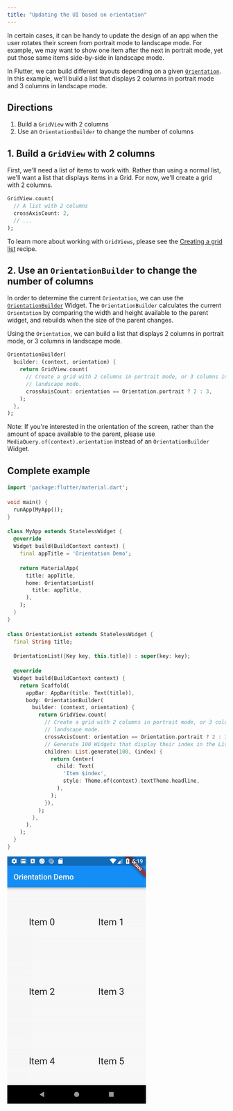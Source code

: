 ```yaml
---
title: "Updating the UI based on orientation"
---
```


In certain cases, it can be handy to update the design of an app when the user
rotates their screen from portrait mode to landscape mode. For example, we may 
want to show one item after the next in portrait mode, yet put those same items 
side-by-side in landscape mode.

In Flutter, we can build different layouts depending on a given
[`Orientation`](https://docs.flutter.io/flutter/widgets/Orientation-class.html).
In this example, we'll build a list that displays 2 columns in portrait mode and
3 columns in landscape mode.

## Directions

  1. Build a `GridView` with 2 columns
  2. Use an `OrientationBuilder` to change the number of columns

## 1. Build a `GridView` with 2 columns

First, we'll need a list of items to work with. Rather than using a normal list,
we'll want a list that displays items in a Grid. For now, we'll create a grid
with 2 columns.

<!-- skip -->
```dart
GridView.count(
  // A list with 2 columns
  crossAxisCount: 2,
  // ...
);
```

To learn more about working with `GridViews`, please see the 
[Creating a grid list](/cookbook/lists/grid-lists/) recipe.

## 2. Use an `OrientationBuilder` to change the number of columns

In order to determine the current `Orientation`, we can use the 
[`OrientationBuilder`](https://docs.flutter.io/flutter/widgets/OrientationBuilder-class.html) 
Widget. The `OrientationBuilder` calculates the current `Orientation` by
comparing the width and height available to the parent widget, and rebuilds 
when the size of the parent changes.

Using the `Orientation`, we can build a list that displays 2 columns in portrait 
mode, or 3 columns in landscape mode.

<!-- skip -->
```dart
OrientationBuilder(
  builder: (context, orientation) {
    return GridView.count(
      // Create a grid with 2 columns in portrait mode, or 3 columns in
      // landscape mode.
      crossAxisCount: orientation == Orientation.portrait ? 2 : 3,
    );
  },
);
```

Note: If you're interested in the orientation of the screen, rather than
the amount of space available to the parent, please use 
`MediaQuery.of(context).orientation` instead of an `OrientationBuilder` Widget.

## Complete example

```dart
import 'package:flutter/material.dart';

void main() {
  runApp(MyApp());
}

class MyApp extends StatelessWidget {
  @override
  Widget build(BuildContext context) {
    final appTitle = 'Orientation Demo';

    return MaterialApp(
      title: appTitle,
      home: OrientationList(
        title: appTitle,
      ),
    );
  }
}

class OrientationList extends StatelessWidget {
  final String title;

  OrientationList({Key key, this.title}) : super(key: key);

  @override
  Widget build(BuildContext context) {
    return Scaffold(
      appBar: AppBar(title: Text(title)),
      body: OrientationBuilder(
        builder: (context, orientation) {
          return GridView.count(
            // Create a grid with 2 columns in portrait mode, or 3 columns in
            // landscape mode.
            crossAxisCount: orientation == Orientation.portrait ? 2 : 3,
            // Generate 100 Widgets that display their index in the List
            children: List.generate(100, (index) {
              return Center(
                child: Text(
                  'Item $index',
                  style: Theme.of(context).textTheme.headline,
                ),
              );
            }),
          );
        },
      ),
    );
  }
}
```

![Orientation Demo](/images/cookbook/orientation.gif)

